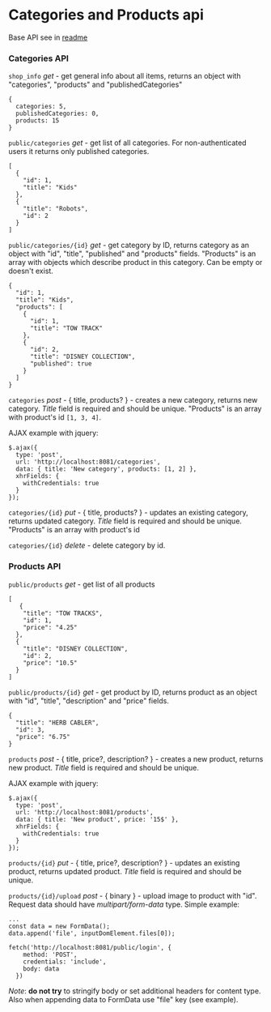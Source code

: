 #  Categories and Products api

Base API see in [readme](README.md)


### Categories API
`shop_info` _get_ - get general info about all items, returns an object with "categories", "products" and "publishedCategories"
```
{
  categories: 5,
  publishedCategories: 0,
  products: 15
}
```

`public/categories` _get_ - get list of all categories. For non-authenticated users it returns only published categories.
```
[
  {
    "id": 1,
    "title": "Kids"
  },
  {
    "title": "Robots",
    "id": 2
  }
]
```

`public/categories/{id}` _get_ - get category by ID, returns category as an object with "id", "title", "published" and "products" fields.
"Products" is an array with objects which describe product in this category. Can be empty or doesn't exist.
```
{
  "id": 1,
  "title": "Kids",
  "products": [
    {
      "id": 1,
      "title": "TOW TRACK"
    },
    {
      "id": 2,
      "title": "DISNEY COLLECTION",
      "published": true
    }
  ]
}
```

`categories` _post_ - { title, products? } - creates a new category, returns new category. _Title_ field is required and should be unique.
"Products" is an array with product's id `[1, 3, 4]`.

AJAX example with jquery:

```
$.ajax({
  type: 'post',
  url: 'http://localhost:8081/categories',
  data: { title: 'New category', products: [1, 2] },
  xhrFields: {
    withCredentials: true
  }
});
```

`categories/{id}` _put_ - { title, products? } - updates an existing category, returns updated category. _Title_ field is required and should be unique.
"Products" is an array with product's id  

`categories/{id}` _delete_ - delete category by id.


### Products API
`public/products` _get_ - get list of all products
```
[
   {
    "title": "TOW TRACKS",
    "id": 1,
    "price": "4.25"
  },
  {
    "title": "DISNEY COLLECTION",
    "id": 2,
    "price": "10.5"
  }
]
```

`public/products/{id}` _get_ - get product by ID, returns product as an object with "id", "title", "description" and "price" fields.
```
{
  "title": "HERB CABLER",
  "id": 3,
  "price": "6.75"
}
```

`products` _post_ - { title, price?, description? } - creates a new product, returns new product. _Title_ field is required and should be unique.

AJAX example with jquery:

```
$.ajax({
  type: 'post',
  url: 'http://localhost:8081/products',
  data: { title: 'New product', price: '15$' },
  xhrFields: {
    withCredentials: true
  }
});
```

`products/{id}` _put_ - { title, price?, description? } - updates an existing product, returns updated product. _Title_ field is required and should be unique.

`products/{id}/upload` _post_ - { binary } - upload image to product with "id". Request data should have _multipart/form-data_ type.
Simple example:
```
...
const data = new FormData();
data.append('file', inputDomElement.files[0]);

fetch('http://localhost:8081/public/login', {
    method: 'POST',
    credentials: 'include',
    body: data
  })
```
*Note*: **do not try** to stringify body or set additional headers for content type. Also when appending data to FormData use "file" key (see example).

